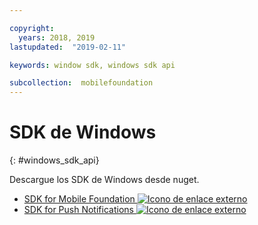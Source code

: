 ```yaml
---

copyright:
  years: 2018, 2019
lastupdated:  "2019-02-11"

keywords: window sdk, windows sdk api

subcollection:  mobilefoundation
---
```


#	SDK de Windows
{: #windows_sdk_api}

Descargue los SDK de Windows desde nuget.

* [SDK for Mobile Foundation ![Icono de enlace externo](../../icons/launch-glyph.svg "Icono de enlace externo")](https://www.nuget.org/packages/IBM.MobileFirstPlatformFoundation/)
* [SDK for Push Notifications ![Icono de enlace externo](../../icons/launch-glyph.svg "Icono de enlace externo")](https://www.nuget.org/packages/IBM.MobileFirstPlatformFoundationPush/)

